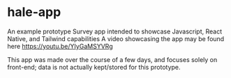 # hale-app
An example prototype Survey app intended to showcase Javascript, React Native, and Tailwind capabilities
A video showcasing the app may be found here https://youtu.be/YIyGaMSYVRg

This app was made over the course of a few days, and focuses solely on front-end; data is not actually kept/stored for this prototype.
